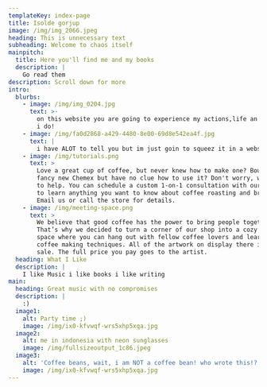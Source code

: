 ```yaml
---
templateKey: index-page
title: Isolde gorjup
image: /img/img_2066.jpeg
heading: This is unnecessary text
subheading: Welcome to chaos itself
mainpitch:
  title: Here you'll find me and my books
  description: |
    Go read them
description: Scroll down for more
intro:
  blurbs:
    - image: /img/img_0204.jpg
      text: >-
        on this website you are going to experience my actions,life an fun stuff
        i do! 
    - image: /img/fa0d2868-a429-4480-8e00-69d8e542ea4f.jpg
      text: |
        i have ALOT to tell you but im just goin to squeez it in a website
    - image: /img/tutorials.png
      text: >
        Love a great cup of coffee, but never knew how to make one? Bought a
        fancy new Chemex but have no clue how to use it? Don't worry, we’re here
        to help. You can schedule a custom 1-on-1 consultation with our baristas
        to learn anything you want to know about coffee roasting and brewing.
        Email us or call the store for details.
    - image: /img/meeting-space.png
      text: >
        We believe that good coffee has the power to bring people together.
        That’s why we decided to turn a corner of our shop into a cozy meeting
        space where you can hang out with fellow coffee lovers and learn about
        coffee making techniques. All of the artwork on display there is for
        sale. The full price you pay goes to the artist.
  heading: What I Like
  description: |
    I like Music i like books i like writing 
main:
  heading: Great music with no compromises
  description: |
    :)
  image1:
    alt: Party time ;)
    image: /img/ix0-kfvwqf-wrs5xhp5xqa.jpg
  image2:
    alt: me in indonesia with neon sunglasses
    image: /img/fullsizeoutput_1c86.jpeg
  image3:
    alt: 'Coffee beans, wait, i am NOT a coffee bean! who wrote this!?'
    image: /img/ix0-kfvwqf-wrs5xhp5xqa.jpg
---
```


